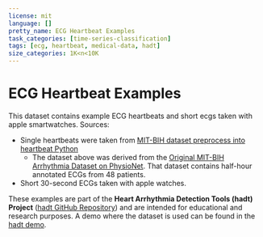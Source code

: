 ```yaml
---
license: mit
language: []
pretty_name: ECG Heartbeat Examples
task_categories: [time-series-classification]
tags: [ecg, heartbeat, medical-data, hadt]
size_categories: 1K<n<10K
---
```


# ECG Heartbeat Examples

This dataset contains example ECG heartbeats and short ecgs taken with apple smartwatches. Sources:
- Single heartbeats were taken from [MIT-BIH dataset preprocess into heartbeat Python](https://www.kaggle.com/datasets/talal92/mit-bih-dataset-preprocess-into-heartbeat-python)
  - The dataset above was derived from the [Original MIT-BIH Arrhythmia Dataset on PhysioNet](https://www.physionet.org/content/mitdb/1.0.0/). That dataset contains half-hour annotated ECGs from 48 patients.
- Short 30-second ECGs taken with apple watches.

These examples are part of the **Heart Arrhythmia Detection Tools (hadt) Project** ([hadt GitHub Repository](https://github.com/fabriciojm/hadt)) and are intended for educational and research purposes.
A demo where the dataset is used can be found in the [hadt demo](https://fabriciojm-hadt-app.hf.space/).